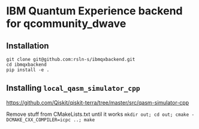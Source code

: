 # IBM Quantum Experience backend for qcommunity_dwave

## Installation

```
git clone git@github.com:rsln-s/ibmqxbackend.git
cd ibmqxbackend
pip install -e .
```

## Installing `local_qasm_simulator_cpp`

https://github.com/Qiskit/qiskit-terra/tree/master/src/qasm-simulator-cpp

Remove stuff from CMakeLists.txt until it works
`mkdir out; cd out; cmake -DCMAKE_CXX_COMPILER=icpc ..; make`
